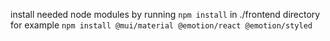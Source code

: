 install needed node modules by running ```npm install``` in ./frontend directory
for example
```npm install @mui/material @emotion/react @emotion/styled```
